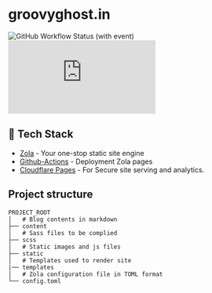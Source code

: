 # groovyghost.in

![GitHub Workflow Status (with event)](https://img.shields.io/github/actions/workflow/status/groovyghost/groovyghost.in/deploy.yml?style=for-the-badge)
![GitHub repo size](https://img.shields.io/github/repo-size/groovyghost/groovyghost.in?style=for-the-badge)

## :space_invader: Tech Stack

- [Zola](https://www.getzola.org/) - Your one-stop static site engine
- [Github-Actions](https://github.com/features/actions) - Deployment Zola pages
- [Cloudflare Pages](https://pages.cloudflare.com/) - For Secure site serving and analytics.

## Project structure

```
PROJECT_ROOT
│   # Blog contents in markdown
├── content
│   # Sass files to be complied
├── scss
│   # Static images and js files
├── static
│   # Templates used to render site
|── templates
│   # Zola configuration file in TOML format
└── config.toml
```
